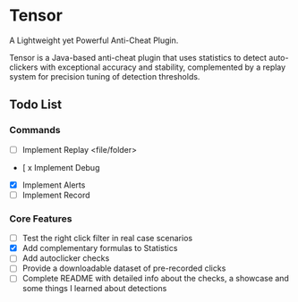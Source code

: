 # Tensor

A Lightweight yet Powerful Anti-Cheat Plugin.

Tensor is a Java-based anti-cheat plugin that uses statistics to detect auto-clickers with exceptional accuracy and stability, complemented by a replay system for precision tuning of detection thresholds.

## Todo List

### Commands

* [ ] Implement Replay <file/folder>
* [ x Implement Debug
* [x] Implement Alerts
* [ ] Implement Record <player>

### Core Features

* [ ] Test the right click filter in real case scenarios
* [x] Add complementary formulas to Statistics
* [ ] Add autoclicker checks
* [ ] Provide a downloadable dataset of pre-recorded clicks
* [ ] Complete README with detailed info about the checks, a showcase and some things I learned about detections
